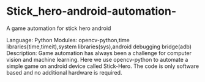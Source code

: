# Stick_hero-android-automation-
A game automation for stick hero android

Language:
            Python
Modules: 
            opencv-python,time libraries(time,timeit),system libraries(sys),android debugging bridge(adb)
Description: 
            Game automation has always been a challenge for computer vision and machine learning.
            Here we use opencv-python to automate a simple game on android device called Stick-Hero.
            The code is only software based and no additional hardware is required.
